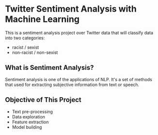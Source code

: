 # Twitter Sentiment Analysis with Machine Learning
This is a sentiment analysis project over Twitter data that will classify data into two categories:

* racist / sexist
* non-racist / non-sexist

## What is Sentiment Analysis?
Sentiment analysis is one of the applications of NLP. It's a set of methods that used for extracting subjective information from text or speech.

## Objective of This Project

* Text pre-processing
* Data exploration 
* Feature extraction
* Model building